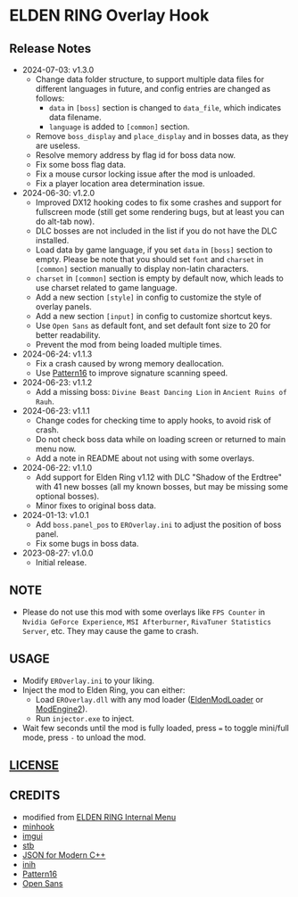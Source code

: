 # ELDEN RING Overlay Hook

## Release Notes
* 2024-07-03: v1.3.0
  + Change data folder structure, to support multiple data files for different languages in future, and config entries are changed as follows:
    - `data` in `[boss]` section is changed to `data_file`, which indicates data filename.
    - `language` is added to `[common]` section.
  + Remove `boss_display` and `place_display` and in bosses data, as they are useless.
  + Resolve memory address by flag id for boss data now.
  + Fix some boss flag data.
  + Fix a mouse cursor locking issue after the mod is unloaded.
  + Fix a player location area determination issue.
* 2024-06-30: v1.2.0
  + Improved DX12 hooking codes to fix some crashes and support for fullscreen mode (still get some rendering bugs, but at least you can do alt-tab now).
  + DLC bosses are not included in the list if you do not have the DLC installed.
  + Load data by game language, if you set `data` in `[boss]` section to empty. Please be note that you should set `font` and `charset` in `[common]` section manually to display non-latin characters.
  + `charset` in `[common]` section is empty by default now, which leads to use charset related to game language.
  + Add a new section `[style]` in config to customize the style of overlay panels.
  + Add a new section `[input]` in config to customize shortcut keys.
  + Use `Open Sans` as default font, and set default font size to 20 for better readability.
  + Prevent the mod from being loaded multiple times.
* 2024-06-24: v1.1.3
  + Fix a crash caused by wrong memory deallocation.
  + Use [Pattern16](https://github.com/Dasaav-dsv/Pattern16) to improve signature scanning speed.
* 2024-06-23: v1.1.2
  + Add a missing boss: `Divine Beast Dancing Lion` in `Ancient Ruins of Rauh`.
* 2024-06-23: v1.1.1
  + Change codes for checking time to apply hooks, to avoid risk of crash.
  + Do not check boss data while on loading screen or returned to main menu now.
  + Add a note in README about not using with some overlays.
* 2024-06-22: v1.1.0
  + Add support for Elden Ring v1.12 with DLC "Shadow of the Erdtree" with 41 new bosses (all my known bosses, but may be missing some optional bosses). 
  + Minor fixes to original boss data.
* 2024-01-13: v1.0.1
  + Add `boss.panel_pos` to `EROverlay.ini` to adjust the position of boss panel.
  + Fix some bugs in boss data.
* 2023-08-27: v1.0.0
  + Initial release.

## NOTE
* Please do not use this mod with some overlays like `FPS Counter` in `Nvidia GeForce Experience`, `MSI Afterburner`, `RivaTuner Statistics Server`, etc. They may cause the game to crash.

## USAGE
* Modify `EROverlay.ini` to your liking.
* Inject the mod to Elden Ring, you can either:
  + Load `EROverlay.dll` with any mod loader ([EldenModLoader](https://www.nexusmods.com/eldenring/mods/117) or [ModEngine2](https://github.com/soulsmods/ModEngine2)).
  + Run `injector.exe` to inject.
* Wait few seconds until the mod is fully loaded, press `=` to toggle mini/full mode, press `-` to unload the mod.

## [LICENSE](https://github.com/soarqin/EROverlay/blob/master/LICENSE)

## CREDITS
* modified from [ELDEN RING Internal Menu](https://github.com/NightFyre/ELDENRING-INTERNAL)
* [minhook](https://github.com/TsudaKageyu/minhook)
* [imgui](https://github.com/ocornut/imgui)
* [stb](https://github.com/nothings/stb)
* [JSON for Modern C++](https://github.com/nlohmann/json)
* [inih](https://github.com/benhoyt/inih)
* [Pattern16](https://github.com/Dasaav-dsv/Pattern16)
* [Open Sans](https://fonts.google.com/specimen/Open+Sans)
